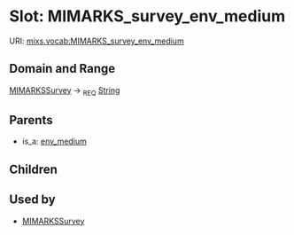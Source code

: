 
# Slot: MIMARKS_survey_env_medium




URI: [mixs.vocab:MIMARKS_survey_env_medium](https://w3id.org/mixs/vocab/MIMARKS_survey_env_medium)


## Domain and Range

[MIMARKSSurvey](MIMARKSSurvey.md) ->  <sub>REQ</sub> [String](types/String.md)

## Parents

 *  is_a: [env_medium](env_medium.md)

## Children


## Used by

 * [MIMARKSSurvey](MIMARKSSurvey.md)
